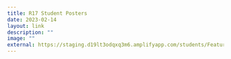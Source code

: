 ```yaml
---
title: R17 Student Posters
date: 2023-02-14
layout: link
description: ""
image: ""
external: https://staging.d19lt3odqxq3m6.amplifyapp.com/students/Feature-Highlights/posters/#R17
---
```

